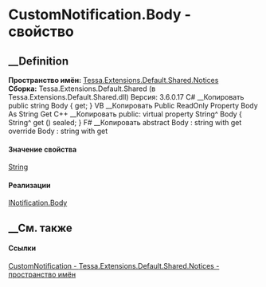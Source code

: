 # CustomNotification.Body - свойство
##  __Definition
 **Пространство имён:**
[Tessa.Extensions.Default.Shared.Notices](N_Tessa_Extensions_Default_Shared_Notices.htm)  
 **Сборка:** Tessa.Extensions.Default.Shared (в
Tessa.Extensions.Default.Shared.dll) Версия: 3.6.0.17
C# __Копировать
     public string Body { get; }
VB __Копировать
     Public ReadOnly Property Body As String
    	Get
C++ __Копировать
     public:
    virtual property String^ Body {
    	String^ get () sealed;
    }
F# __Копировать
     abstract Body : string with get
    override Body : string with get
#### Значение свойства
[String](https://learn.microsoft.com/dotnet/api/system.string)
#### Реализации
[INotification.Body](P_Tessa_Extensions_Default_Shared_Notices_INotification_Body.htm)  
##  __См. также
#### Ссылки
[CustomNotification -
](T_Tessa_Extensions_Default_Shared_Notices_CustomNotification.htm)
[Tessa.Extensions.Default.Shared.Notices - пространство
имён](N_Tessa_Extensions_Default_Shared_Notices.htm)
